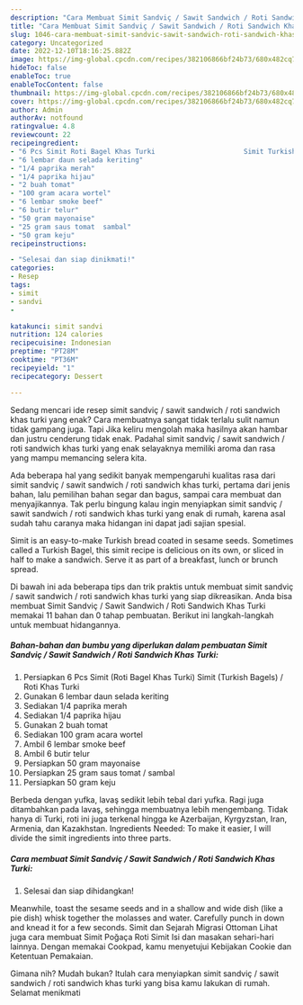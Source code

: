 ```yaml
---
description: "Cara Membuat Simit Sandviç / Sawit Sandwich / Roti Sandwich Khas Turki yang Lezat Sekali"
title: "Cara Membuat Simit Sandviç / Sawit Sandwich / Roti Sandwich Khas Turki yang Lezat Sekali"
slug: 1046-cara-membuat-simit-sandvic-sawit-sandwich-roti-sandwich-khas-turki-yang-lezat-sekali
category: Uncategorized
date: 2022-12-10T18:16:25.882Z
image: https://img-global.cpcdn.com/recipes/382106866bf24b73/680x482cq70/simit-sandvic-sawit-sandwich-roti-sandwich-khas-turki-foto-resep-utama.jpg
hideToc: false
enableToc: true
enableTocContent: false
thumbnail: https://img-global.cpcdn.com/recipes/382106866bf24b73/680x482cq70/simit-sandvic-sawit-sandwich-roti-sandwich-khas-turki-foto-resep-utama.jpg
cover: https://img-global.cpcdn.com/recipes/382106866bf24b73/680x482cq70/simit-sandvic-sawit-sandwich-roti-sandwich-khas-turki-foto-resep-utama.jpg
author: Admin
authorAv: notfound
ratingvalue: 4.8
reviewcount: 22
recipeingredient:
- "6 Pcs Simit Roti Bagel Khas Turki                      Simit Turkish Bagels  Roti Khas Turki"
- "6 lembar daun selada keriting"
- "1/4 paprika merah"
- "1/4 paprika hijau"
- "2 buah tomat"
- "100 gram acara wortel"
- "6 lembar smoke beef"
- "6 butir telur"
- "50 gram mayonaise"
- "25 gram saus tomat  sambal"
- "50 gram keju"
recipeinstructions:

- "Selesai dan siap dinikmati!"
categories:
- Resep
tags:
- simit
- sandvi
- 

katakunci: simit sandvi  
nutrition: 124 calories
recipecuisine: Indonesian
preptime: "PT28M"
cooktime: "PT36M"
recipeyield: "1"
recipecategory: Dessert

---
```



Sedang mencari ide resep simit sandviç / sawit sandwich / roti sandwich khas turki yang enak? Cara membuatnya sangat tidak terlalu sulit namun tidak gampang juga. Tapi Jika keliru mengolah maka hasilnya akan hambar dan justru cenderung tidak enak. Padahal simit sandviç / sawit sandwich / roti sandwich khas turki yang enak selayaknya memiliki aroma dan rasa yang mampu memancing selera kita.


Ada beberapa hal yang sedikit banyak mempengaruhi kualitas rasa dari simit sandviç / sawit sandwich / roti sandwich khas turki, pertama dari jenis bahan, lalu pemilihan bahan segar dan bagus, sampai cara membuat dan menyajikannya. Tak perlu bingung kalau ingin menyiapkan simit sandviç / sawit sandwich / roti sandwich khas turki yang enak di rumah, karena asal sudah tahu caranya maka hidangan ini dapat jadi sajian spesial.

Simit is an easy-to-make Turkish bread coated in sesame seeds. Sometimes called a Turkish Bagel, this simit recipe is delicious on its own, or sliced in half to make a sandwich. Serve it as part of a breakfast, lunch or brunch spread.


Di bawah ini ada beberapa tips dan trik praktis untuk membuat simit sandviç / sawit sandwich / roti sandwich khas turki yang siap dikreasikan. Anda bisa membuat Simit Sandviç / Sawit Sandwich / Roti Sandwich Khas Turki memakai 11 bahan dan 0 tahap pembuatan. Berikut ini langkah-langkah untuk membuat hidangannya.

<!--inarticleads1-->

##### Bahan-bahan dan bumbu yang diperlukan dalam pembuatan Simit Sandviç / Sawit Sandwich / Roti Sandwich Khas Turki:

1. Persiapkan 6 Pcs Simit (Roti Bagel Khas Turki)                      Simit (Turkish Bagels) / Roti Khas Turki
1. Gunakan 6 lembar daun selada keriting
1. Sediakan 1/4 paprika merah
1. Sediakan 1/4 paprika hijau
1. Gunakan 2 buah tomat
1. Sediakan 100 gram acara wortel
1. Ambil 6 lembar smoke beef
1. Ambil 6 butir telur
1. Persiapkan 50 gram mayonaise
1. Persiapkan 25 gram saus tomat / sambal
1. Persiapkan 50 gram keju


Berbeda dengan yufka, lavaş sedikit lebih tebal dari yufka. Ragi juga ditambahkan pada lavaş, sehingga membuatnya lebih mengembang. Tidak hanya di Turki, roti ini juga terkenal hingga ke Azerbaijan, Kyrgyzstan, Iran, Armenia, dan Kazakhstan. Ingredients Needed: To make it easier, I will divide the simit ingredients into three parts. 

<!--inarticleads2-->

##### Cara membuat Simit Sandviç / Sawit Sandwich / Roti Sandwich Khas Turki:


1. Selesai dan siap dihidangkan!

Meanwhile, toast the sesame seeds and in a shallow and wide dish (like a pie dish) whisk together the molasses and water. Carefully punch in down and knead it for a few seconds. Simit dan Sejarah Migrasi Ottoman Lihat juga cara membuat Simit Poğaça Roti Simit Isi dan masakan sehari-hari lainnya. Dengan memakai Cookpad, kamu menyetujui Kebijakan Cookie dan Ketentuan Pemakaian. 

Gimana nih? Mudah bukan? Itulah cara menyiapkan simit sandviç / sawit sandwich / roti sandwich khas turki yang bisa kamu lakukan di rumah. Selamat menikmati
